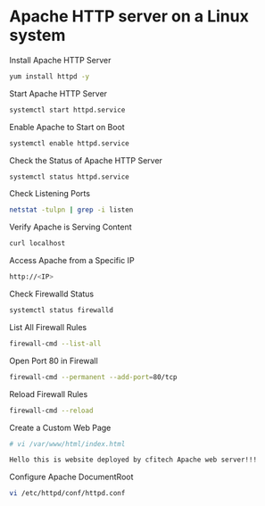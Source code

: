 # Apache HTTP server on a Linux system

Install Apache HTTP Server

```sh
yum install httpd -y
```

Start Apache HTTP Server

```sh
systemctl start httpd.service
```

Enable Apache to Start on Boot

```sh
systemctl enable httpd.service
```

Check the Status of Apache HTTP Server

```sh
systemctl status httpd.service
```

Check Listening Ports

```sh
netstat -tulpn | grep -i listen
```

Verify Apache is Serving Content

```sh
curl localhost
```

Access Apache from a Specific IP

```sh
http://<IP>
```

Check Firewalld Status

```sh
systemctl status firewalld
```

List All Firewall Rules

```sh
firewall-cmd --list-all
```

Open Port 80 in Firewall

```sh
firewall-cmd --permanent --add-port=80/tcp
```

Reload Firewall Rules

```sh
firewall-cmd --reload
```

Create a Custom Web Page

```sh
# vi /var/www/html/index.html

Hello this is website deployed by cfitech Apache web server!!!
```

Configure Apache DocumentRoot

```sh
vi /etc/httpd/conf/httpd.conf
```
